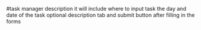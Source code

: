 #task manager description
it will include where to input task the day and date of the task optional description tab and submit button after filling in the forms
